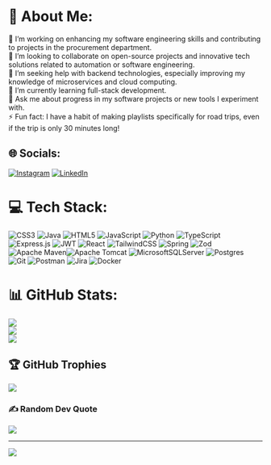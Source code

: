 # 💫 About Me:
🔭 I’m working on enhancing my software engineering skills and contributing to projects in the procurement department.<br>👯 I’m looking to collaborate on open-source projects and innovative tech solutions related to automation or software engineering.<br>🐥 I’m seeking help with backend technologies, especially improving my knowledge of microservices and cloud computing.<br>🌱 I’m currently learning full-stack development.<br>💬 Ask me about progress in my software projects or new tools I experiment with.<br>⚡ Fun fact: I have a habit of making playlists specifically for road trips, even if the trip is only 30 minutes long!


## 🌐 Socials:
[![Instagram](https://img.shields.io/badge/Instagram-%23E4405F.svg?logo=Instagram&logoColor=white)](https://instagram.com/tanay221b) [![LinkedIn](https://img.shields.io/badge/LinkedIn-%230077B5.svg?logo=linkedin&logoColor=white)](https://linkedin.com/in/prabal-bhadauria) 

# 💻 Tech Stack:
![CSS3](https://img.shields.io/badge/css3-%231572B6.svg?style=for-the-badge&logo=css3&logoColor=white) ![Java](https://img.shields.io/badge/java-%23ED8B00.svg?style=for-the-badge&logo=openjdk&logoColor=white) ![HTML5](https://img.shields.io/badge/html5-%23E34F26.svg?style=for-the-badge&logo=html5&logoColor=white) ![JavaScript](https://img.shields.io/badge/javascript-%23323330.svg?style=for-the-badge&logo=javascript&logoColor=%23F7DF1E) ![Python](https://img.shields.io/badge/python-3670A0?style=for-the-badge&logo=python&logoColor=ffdd54) ![TypeScript](https://img.shields.io/badge/typescript-%23007ACC.svg?style=for-the-badge&logo=typescript&logoColor=white) ![Express.js](https://img.shields.io/badge/express.js-%23404d59.svg?style=for-the-badge&logo=express&logoColor=%2361DAFB) ![JWT](https://img.shields.io/badge/JWT-black?style=for-the-badge&logo=JSON%20web%20tokens) ![React](https://img.shields.io/badge/react-%2320232a.svg?style=for-the-badge&logo=react&logoColor=%2361DAFB) ![TailwindCSS](https://img.shields.io/badge/tailwindcss-%2338B2AC.svg?style=for-the-badge&logo=tailwind-css&logoColor=white) ![Spring](https://img.shields.io/badge/spring-%236DB33F.svg?style=for-the-badge&logo=spring&logoColor=white) ![Zod](https://img.shields.io/badge/zod-%233068b7.svg?style=for-the-badge&logo=zod&logoColor=white) ![Apache Maven](https://img.shields.io/badge/Apache%20Maven-C71A36?style=for-the-badge&logo=Apache%20Maven&logoColor=white)![Apache Tomcat](https://img.shields.io/badge/apache%20tomcat-%23F8DC75.svg?style=for-the-badge&logo=apache-tomcat&logoColor=black) ![MicrosoftSQLServer](https://img.shields.io/badge/Microsoft%20SQL%20Server-CC2927?style=for-the-badge&logo=microsoft%20sql%20server&logoColor=white) ![Postgres](https://img.shields.io/badge/postgres-%23316192.svg?style=for-the-badge&logo=postgresql&logoColor=white) ![Git](https://img.shields.io/badge/git-%23F05033.svg?style=for-the-badge&logo=git&logoColor=white) ![Postman](https://img.shields.io/badge/Postman-FF6C37?style=for-the-badge&logo=postman&logoColor=white) ![Jira](https://img.shields.io/badge/jira-%230A0FFF.svg?style=for-the-badge&logo=jira&logoColor=white) ![Docker](https://img.shields.io/badge/docker-%230db7ed.svg?style=for-the-badge&logo=docker&logoColor=white)  
# 📊 GitHub Stats:
![](https://github-readme-stats.vercel.app/api?username=Prabal221b&theme=dark&hide_border=false&include_all_commits=false&count_private=false)<br/>
![](https://github-readme-streak-stats.herokuapp.com/?user=Prabal221b&theme=dark&hide_border=false)<br/>
![](https://github-readme-stats.vercel.app/api/top-langs/?username=Prabal221b&theme=dark&hide_border=false&include_all_commits=false&count_private=false&layout=compact)

## 🏆 GitHub Trophies
![](https://github-profile-trophy.vercel.app/?username=Prabal221b&theme=radical&no-frame=false&no-bg=true&margin-w=4)

### ✍️ Random Dev Quote
![](https://github-readme-quotes-bay.vercel.app/quote?theme=dark)

---
[![](https://visitcount.itsvg.in/api?id=Prabal221b&icon=0&color=0)](https://visitcount.itsvg.in)

<!-- Proudly created with GPRM ( https://gprm.itsvg.in ) -->
